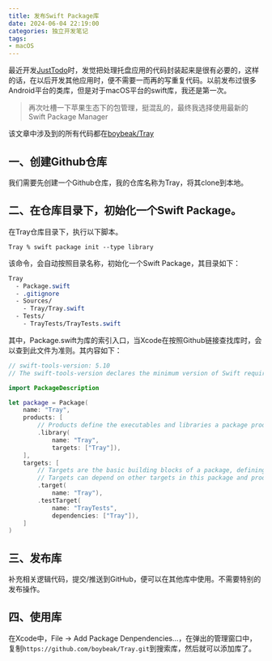 ```yaml
---
title: 发布Swift Package库
date: 2024-06-04 22:19:00
categories: 独立开发笔记
tags:
- macOS
---
```


最近开发[JustTodo](https://github.com/boybeak/JustTodo)时，发觉把处理托盘应用的代码封装起来是很有必要的，这样的话，在以后开发其他应用时，便不需要一而再的写重复代码。以前发布过很多Android平台的类库，但是对于macOS平台的swift库，我还是第一次。
> 再次吐槽一下苹果生态下的包管理，挺混乱的，最终我选择使用最新的Swift Package Manager

该文章中涉及到的所有代码都在[boybeak/Tray](https://github.com/boybeak/Tray)

## 一、创建Github仓库
我们需要先创建一个Github仓库，我的仓库名称为Tray，将其clone到本地。

## 二、在仓库目录下，初始化一个Swift Package。
在Tray仓库目录下，执行以下脚本。
```shell
Tray % swift package init --type library
```
该命令，会自动按照目录名称，初始化一个Swift Package，其目录如下：
```css
Tray
  - Package.swift
  - .gitignore
  - Sources/
    - Tray/Tray.swift
  - Tests/
    - TrayTests/TrayTests.swift
```
其中，Package.swift为库的索引入口，当Xcode在按照Github链接查找库时，会以查到此文件为准则。其内容如下：
```swift
// swift-tools-version: 5.10
// The swift-tools-version declares the minimum version of Swift required to build this package.

import PackageDescription

let package = Package(
    name: "Tray",
    products: [
        // Products define the executables and libraries a package produces, making them visible to other packages.
        .library(
            name: "Tray",
            targets: ["Tray"]),
    ],
    targets: [
        // Targets are the basic building blocks of a package, defining a module or a test suite.
        // Targets can depend on other targets in this package and products from dependencies.
        .target(
            name: "Tray"),
        .testTarget(
            name: "TrayTests",
            dependencies: ["Tray"]),
    ]
)
```

## 三、发布库
补充相关逻辑代码，提交/推送到GitHub，便可以在其他库中使用。不需要特别的发布操作。

## 四、使用库
在Xcode中，File -> Add Package Denpendencies...，在弹出的管理窗口中，复制`https://github.com/boybeak/Tray.git`到搜索库，然后就可以添加库了。
